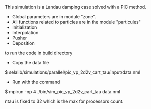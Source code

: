 This simulation is a Landau damping case solved with a PIC method.

- Global parameters are in module "zone".
- All functions related to particles are in the module "particules"
 - Initialization
 - Interpolation
 - Pusher
 - Deposition

to run the code in build directory
- Copy the data file

$ selalib/simulations/parallel/pic_vp_2d2v_cart_tau/input/data.nml

- Run with the command

$ mpirun -np 4 ./bin/sim_pic_vp_2d2v_cart_tau data.nml

ntau is fixed to 32 which is the max for processors count.
